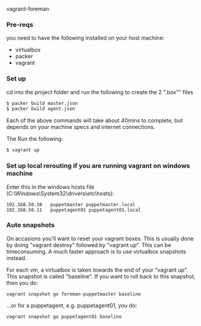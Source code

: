 vagrant-foreman


### Pre-reqs

you need to have the following installed on your host machine:

* virtualbox
* packer
* vagrant



### Set up


cd into the project folder and run the following to create the 2 ".box"" files

```sh
$ packer build master.json
$ packer build agent.json
```
Each of the above commands will take about 40mins to complete, but depends on your machine specs and internet connections. 

The Run the following:

```sh
$ vagrant up
``` 





### Set up local rerouting if you are running vagrant on windows machine

Enter this in the windows hosts file (C:\Windows\System32\drivers\etc\hosts):

```
192.168.50.10   puppetmaster puppetmaster.local
192.168.50.11   puppetagent01 puppetagent01.local
```


### Auto snapshots

On accasions you'll want to reset your vagrant boxes. This is usually done by doing "vagrant destroy" followed by "vagrant up". This can be timeconsuming. A much faster approach is to use virtualbox snapshots instead. 


For each vm, a virtualbox is taken towards the end of your "vagrant up". This snapshot is called "baseline". If you want to roll back to this snapshot, then you do:

```
vagrant snapshot go foreman-puppetmaster baseline
```

...or for a puppetagent, e.g. puppetagent01, you do:

```
vagrant snapshot go puppetagent01 baseline
```